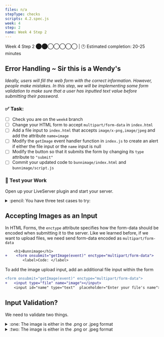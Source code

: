 ```yaml
---
files: n/a
stepType: checks
scripts: 4.2.spec.js
week: 4
step: 2
name: Week 4 Step 2
---
```

Week 4 Step 2 ⬤⬤◯◯◯◯◯ | 🕐 Estimated completion: 20-25 minutes

## Error Handling ~ Sir this is a Wendy's
*Ideally, users will fill the web form with the correct information. However, people make mistakes. In this step, we will be implementing some form validation to make sure that a user has inputted text value before submitting their password.*

### ✅  Task:
- [ ] Check you are on the `week4` branch 
- [ ] Change your HTML form to accept `multipart/form-data` in `index.html`
- [ ] Add a file input to `index.html` that accepts `image/x-png,image/jpeg` and add the attribute `name=image`
- [ ] Modify the `getImage` event handler function in `index.js` to create an alert if either the file input or the `name` input is null
- [ ] Modify the button so that it submits the form by changing its `type` attribute to `"submit"`
- [ ] Commit your updated code to `bunnimage/index.html` and `bunnimage/script.js`

### 🚧 Test your Work
Open up your LiveServer plugin and start your server.

<details>
<summary>:pencil: You have three test cases to try:</summary>
  </br>

1. **The "correct" way**: Submit both a file and text. Check that you receive "Thanks!"
2. **The "unexpected" way (file)**: Submit a file that is not png or jpeg. Does it work?
3. **The "unexpected" way (text input)**: Try submitting without entering a username. You should get an alert box that says "No name error."
  <br><br/>
</details>


## Accepting Images as an Input
In HTML Forms, the `enctype` attribute specifies how the form-data should be encoded when submitting it to the server. Like we learned before, if we want to upload files, we need send form-data encoded as `multipart/form-data`

```diff
    <h1>Bunnimage</h1>
+    <form onsubmit="getImage(event)" enctype="multipart/form-data">
        <label>Code: </label>
```

To add the image upload input, add an additional file input within the form

```diff 
<form onsubmit="getImage(event)" enctype="multipart/form-data">
+   <input type="file" name="image"></input>
    <input id="name" type="text"  placeholder="Enter your file's name">
```

## Input Validation?
We need to validate two things. 

<details>
<summary> :one: The image is either in the .png or .jpeg format</summary>
  </br>

The HTML `<input>` accept Attribute specifies a filter for what file types the user can pick from the file input dialog box. The accept attribute can only be used with <input type="file">.

```diff 
<form onsubmit="getImage(event)" enctype="multipart/form-data">
+   <input type="file"  accept="image/x-png,image/jpeg" name="image"></input>
    <input id="name" type="text"  placeholder="Enter your file's name">
```
  <br><br/>
</details>

<details>
<summary> :two: The image is either in the .png or .jpeg format</summary>
  </br>

To validate that the name isn't null, check if `document.getElementById("username").value` isn't empty, to change the `output` div to "Thanks!", or display an `alert("No name error.")`

> :bulb: **Hint**: Use your JavaScript conditional skills!
  <br><br/>
</details>



